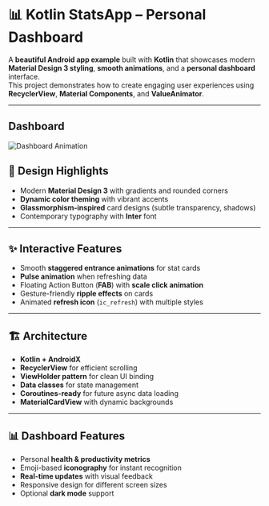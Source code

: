 # 📊 Kotlin StatsApp – Personal Dashboard  

A **beautiful Android app example** built with **Kotlin** that showcases modern **Material Design 3 styling**, **smooth animations**, and a **personal dashboard** interface.  
This project demonstrates how to create engaging user experiences using **RecyclerView**, **Material Components**, and **ValueAnimator**.  

---

## Dashboard 
![Dashboard Animation](captures/exec.jpg)


## 🎨 Design Highlights  

- Modern **Material Design 3** with gradients and rounded corners  
- **Dynamic color theming** with vibrant accents  
- **Glassmorphism-inspired** card designs (subtle transparency, shadows)  
- Contemporary typography with **Inter** font  

---

## ✨ Interactive Features  

- Smooth **staggered entrance animations** for stat cards  
- **Pulse animation** when refreshing data  
- Floating Action Button (**FAB**) with **scale click animation**  
- Gesture-friendly **ripple effects** on cards  
- Animated **refresh icon** (`ic_refresh`) with multiple styles  

---

## 🏗️ Architecture  

- **Kotlin + AndroidX**  
- **RecyclerView** for efficient scrolling  
- **ViewHolder pattern** for clean UI binding  
- **Data classes** for state management  
- **Coroutines-ready** for future async data loading  
- **MaterialCardView** with dynamic backgrounds  

---

## 📊 Dashboard Features  

- Personal **health & productivity metrics**  
- Emoji-based **iconography** for instant recognition  
- **Real-time updates** with visual feedback  
- Responsive design for different screen sizes  
- Optional **dark mode** support  


